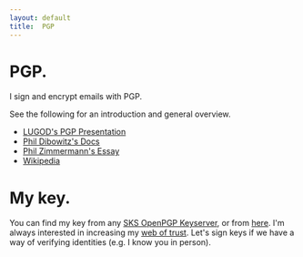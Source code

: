 ```yaml
---
layout: default
title:  PGP
---
```


# PGP.
I sign and encrypt emails with PGP.

See the following for an introduction and general overview.

 + [LUGOD's PGP Presentation](http://www.lugod.org/presentations/pgp/)
 + [Phil Dibowitz's Docs](http://www.phildev.net/pgp/)
 + [Phil Zimmermann's Essay](http://www.philzimmermann.com/EN/essays/WhyIWrotePGP.html)
 + [Wikipedia](http://en.wikipedia.org/wiki/Pretty_Good_Privacy)

# My key.
You can find my key from any
[SKS OpenPGP Keyserver](http://keyserver.cns.vt.edu/),
or from [here](../data/bdamos_pgp.asc).
I'm always interested in increasing my
[web of trust](http://en.wikipedia.org/wiki/Web_of_trust).
Let's sign keys if we have a way of verifying identities
(e.g. I know you in person).
